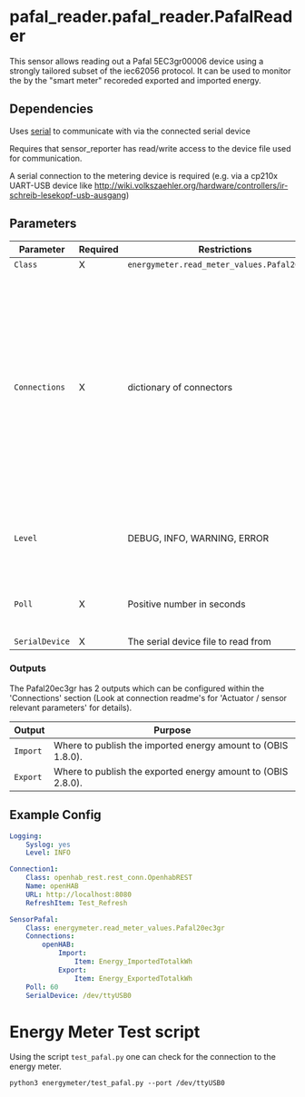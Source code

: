 # pafal_reader.pafal_reader.PafalReader

This sensor allows reading out a Pafal 5EC3gr00006 device using a strongly tailored subset of the iec62056 protocol.
It can be used to monitor the by the "smart meter" recoreded exported and imported energy.

## Dependencies

Uses [serial](https://pypi.org/project/pyserial/) to communicate with via the connected serial device

Requires that sensor_reporter has read/write access to the device file used for communication.

A serial connection to the metering device is required (e.g. via a cp210x UART-USB device like
http://wiki.volkszaehler.org/hardware/controllers/ir-schreib-lesekopf-usb-ausgang)

## Parameters

Parameter | Required | Restrictions | Purpose
-|-|-|-
`Class` | X | `energymeter.read_meter_values.Pafal20ec3gr` |
`Connections` | X | dictionary of connectors | Defines where to publish the sensor status for each connection. This sensor has 2 outputs, see below. Look at connection readme's for 'Actuator / sensor relevant parameters' for details.
`Level` | | DEBUG, INFO, WARNING, ERROR | When provided, sets the logging level for the sensor.
`Poll` | X | Positive number in seconds | How often to publish the uptime, must be >= 60.
`SerialDevice` | X | The serial device file to read from

### Outputs
The Pafal20ec3gr has 2 outputs which can be configured within the 'Connections' section (Look at connection readme's for 'Actuator / sensor relevant parameters' for details).

Output | Purpose
-|-
`Import` | Where to publish the imported energy amount to (OBIS 1.8.0).
`Export` | Where to publish the exported energy amount to (OBIS 2.8.0).

## Example Config

```yaml
Logging:
    Syslog: yes
    Level: INFO

Connection1:
    Class: openhab_rest.rest_conn.OpenhabREST
    Name: openHAB
    URL: http://localhost:8080
    RefreshItem: Test_Refresh

SensorPafal:
    Class: energymeter.read_meter_values.Pafal20ec3gr
    Connections:
        openHAB:
            Import:
                Item: Energy_ImportedTotalkWh
            Export:
                Item: Energy_ExportedTotalkWh
    Poll: 60
    SerialDevice: /dev/ttyUSB0
```

# Energy Meter Test script

Using the script `test_pafal.py` one can check for the connection to the energy meter.
```
python3 energymeter/test_pafal.py --port /dev/ttyUSB0
```